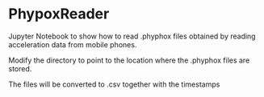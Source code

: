 # PhypoxReader

Jupyter Notebook to show how to read .phyphox files obtained by reading acceleration data from mobile phones.

Modify the directory to point to the location where the .phyphox files are stored.

The files will be converted to .csv together with the timestamps
